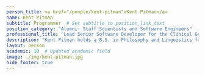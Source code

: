 ```yaml
---
person_title: <a href="/people/kent-pitman">Kent Pitman</a>
name: Kent Pitman
subtitle: Programmer  # Set subtitle to position_link_text
position_category: "Alumni: Staff Scientists and Software Engineers"
professional_title: "Lead Senior Software Developer for the Clinical Genomics Analysis Platform (CGAP) (2019-2023)"
description: "Kent Pitman holds a B.S. in Philosophy and Linguistics from MIT. There he authored a few libraries for the EMACS text editor, created a Fortran to Lisp translator, and published his first two of many papers. Soon after graduating, at England’s Open University, he designed and implemented an early (pre-web) hypertext editor. Kent has participated heavily in design and implementation of the Lisp and Scheme programming languages. He was co-author of the Revised^5 Report on Scheme, and served as both a major technical contributor and Project Editor for creation of the American National Standard for Common Lisp, X3.226-1994. Later he was also a technical contributor, United States Representative, and Project Editor for the International Standard for ISLISP, ISO/IEC 13816:1997(E).On his personal time, Kent has participated as an implementor, administrator, and user of a variety of cyber communities, and blogs on issues of social justice. He has chaired two small conferences, and participated as on the paper review committee for some others.In professional settings, he has held positions from programmer to CTO at companies he’s worked for. He’s programmed both the internals and the user interface in domains as varied as symbolic algebra, expert systems technology, document format translation, document display and print rendering, web server technology, retail store security video, and hospital scheduling. At DBMI's Park Lab, Kent has a technical leadership role in development of the secure cloud infrastructure, application features, and supporting technology that underly CGAP, the Clinical Genome Analysis Platform."
layout: person
academic: 10  # Updated academic field
image: ./img/kent-pitman.jpg
hide_footer: true
---
```

